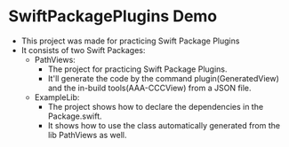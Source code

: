 # SwiftPackagePlugins Demo

- This project was made for practicing Swift Package Plugins
- It consists of two Swift Packages:
    - PathViews:
        - The project for practicing Swift Package Plugins. 
        - It'll generate the code by the command plugin(GeneratedView) and the in-build tools(AAA-CCCView) from a JSON file.
    - ExampleLib:
        - The project shows how to declare the dependencies in the Package.swift.
        - It shows how to use the class automatically generated from the lib PathViews as well.
